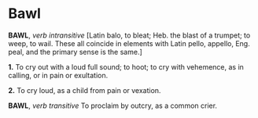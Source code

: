 # Bawl

**BAWL**, _verb intransitive_ \[Latin balo, to bleat; Heb. the blast of a trumpet; to weep, to wail. These all coincide in elements with Latin pello, appello, Eng. peal, and the primary sense is the same.\]

**1.** To cry out with a loud full sound; to hoot; to cry with vehemence, as in calling, or in pain or exultation.

**2.** To cry loud, as a child from pain or vexation.

**BAWL**, _verb transitive_ To proclaim by outcry, as a common crier.
